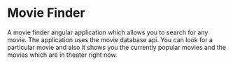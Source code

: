 # Movie Finder
A movie finder angular application which allows you to search for any movie. The application uses the movie database api. You can look for a particular movie and also it shows you the currently popular movies and the movies which are in theater right now.
